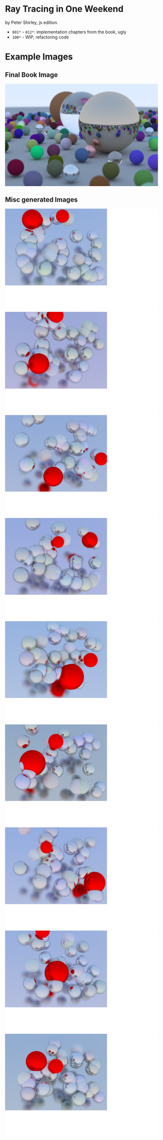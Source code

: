 # Ray Tracing in One Weekend

by Peter Shirley, js edition.

- `001*` - `012*`: implementation chapters from the book, ugly
- `100*` - WIP, refactoring code

# Example Images

## Final Book Image
![Final image](012-final-image/ns150_2439s.png?raw=true "Final Image")

## Misc generated Images
![001](100-refactoring/1.png?raw=true)
![002](100-refactoring/2.png?raw=true)
![003](100-refactoring/3.png?raw=true)
![004](100-refactoring/4.png?raw=true)
![005](100-refactoring/5.png?raw=true)
![006](100-refactoring/6.png?raw=true)
![007](100-refactoring/7.png?raw=true)
![008](100-refactoring/8.png?raw=true)
![009](100-refactoring/9.png?raw=true)
